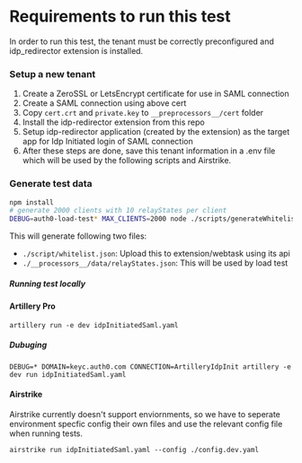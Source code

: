 # Requirements to run this test

In order to run this test, the tenant must be correctly preconfigured and idp_redirector extension is installed.

### Setup a new tenant

1. Create a ZeroSSL or LetsEncrypt certificate for use in SAML connection
2. Create a SAML connection using above cert
3. Copy `cert.crt` and `private.key` to `__preprocessors__/cert` folder
4. Install the idp-redirector extension from this repo
5. Setup idp-redirector application (created by the extension) as the target app for Idp Initiated login of SAML connection
6. After these steps are done, save this tenant information in a .env file which
   will be used by the following scripts and Airstrike.

### Generate test data

```bash
npm install
# generate 2000 clients with 10 relayStates per client
DEBUG=auth0-load-test* MAX_CLIENTS=2000 node ./scripts/generateWhitelist.js
```

This will generate following two files:

- `./script/whitelist.json`: Upload this to extension/webtask using its api
- `./__processors__/data/relayStates.json`: This will be used by load test

##### Running test locally

#### Artillery Pro

`artillery run -e dev idpInitiatedSaml.yaml`

##### Dubuging

`DEBUG=* DOMAIN=keyc.auth0.com CONNECTION=ArtilleryIdpInit artillery -e dev run idpInitiatedSaml.yaml`

#### Airstrike

Airstrike currently doesn't support enviornments, so we have to seperate environment specfic config their own files and use the relevant config file when running tests.

`airstrike run idpInitiatedSaml.yaml --config ./config.dev.yaml`
